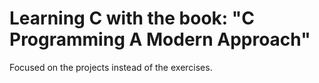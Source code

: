 # Learning C with the book: "C Programming A Modern Approach"

Focused on the projects instead of the exercises.
